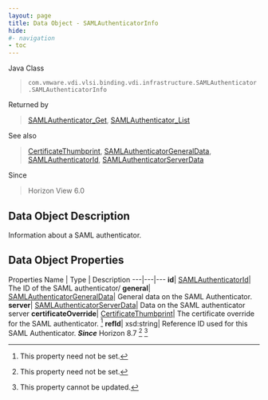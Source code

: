 ```yaml
---
layout: page
title: Data Object - SAMLAuthenticatorInfo
hide:
#- navigation
- toc
---
```






Java Class
> `com.vmware.vdi.vlsi.binding.vdi.infrastructure.SAMLAuthenticator.SAMLAuthenticatorInfo`

Returned by
> [SAMLAuthenticator_Get](vdi.infrastructure.SAMLAuthenticator.md#get), [SAMLAuthenticator_List](vdi.infrastructure.SAMLAuthenticator.md#list)

See also
> [CertificateThumbprint](vdi.utils.Certificate.CertificateThumbprint.md), [SAMLAuthenticatorGeneralData](vdi.infrastructure.SAMLAuthenticator.GeneralData.md), [SAMLAuthenticatorId](vdi.entity.SAMLAuthenticatorId.md), [SAMLAuthenticatorServerData](vdi.infrastructure.SAMLAuthenticator.ServerData.md)

Since
> Horizon View 6.0


## Data Object Description

Information about a SAML authenticator.

## Data Object Properties
Properties
Name |  Type |  Description
---|---|---
**id**| [SAMLAuthenticatorId](vdi.entity.SAMLAuthenticatorId.md)|  The ID of the SAML authenticator/
**general**| [SAMLAuthenticatorGeneralData](vdi.infrastructure.SAMLAuthenticator.GeneralData.md)|  General data on the SAML Authenticator.
**server**| [SAMLAuthenticatorServerData](vdi.infrastructure.SAMLAuthenticator.ServerData.md)|  Data on the SAML authenticator server
**certificateOverride**| [CertificateThumbprint](vdi.utils.Certificate.CertificateThumbprint.md)|  The certificate override for the SAML authenticator. [^1]
**refId**|  xsd:string|  Reference ID used for this SAML Authenticator.  **_Since_** Horizon 8.7 [^1] [^2]
 


 


[^1]: This property need not be set.
[^2]: This property cannot be updated.